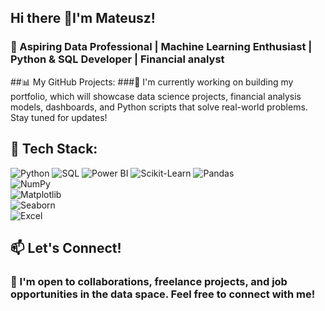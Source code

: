 ## Hi there 👋I'm Mateusz!
### 🚀 Aspiring Data Professional | Machine Learning Enthusiast | Python & SQL Developer | Financial analyst
##📊 My GitHub Projects:
###📂 I'm currently working on building my portfolio, which will showcase data science projects, financial analysis models, dashboards, and Python scripts that solve real-world problems. Stay tuned for updates!
## 🚀 Tech Stack:

![Python](https://img.shields.io/badge/Python-3776AB?style=for-the-badge&logo=python&logoColor=white)
![SQL](https://img.shields.io/badge/SQL-CC2927?style=for-the-badge&logo=postgresql&logoColor=white)
![Power BI](https://img.shields.io/badge/PowerBI-F2C811?style=for-the-badge&logo=powerbi&logoColor=black)
![Scikit-Learn](https://img.shields.io/badge/Scikit--Learn-F7931E?style=for-the-badge&logo=scikit-learn&logoColor=white)
![Pandas](https://img.shields.io/badge/Pandas-150458?style=for-the-badge&logo=pandas&logoColor=white)  
![NumPy](https://img.shields.io/badge/NumPy-013243?style=for-the-badge&logo=numpy&logoColor=white)  
![Matplotlib](https://img.shields.io/badge/Matplotlib-11557c?style=for-the-badge&logo=matplotlib&logoColor=white)  
![Seaborn](https://img.shields.io/badge/Seaborn-008080?style=for-the-badge)  
![Excel](https://img.shields.io/badge/Microsoft_Excel-217346?style=for-the-badge&logo=microsoft-excel&logoColor=white) 

## 📫 Let's Connect!
### 💼 I'm open to collaborations, freelance projects, and job opportunities in the data space. Feel free to connect with me!

